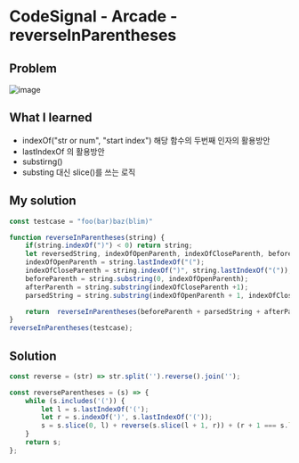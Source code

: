 # CodeSignal - Arcade - reverseInParentheses

## Problem

![image](https://user-images.githubusercontent.com/35516239/56940892-11b0d980-6b4c-11e9-839f-30dec2a2a2d1.png)


## What I learned 

- indexOf("str or num", "start index") 해당 함수의 두번째 인자의 활용방안
- lastIndexOf 의 활용방안 
- substirng() 
- substing 대신 slice()를 쓰는 로직

## My solution

```javascript
const testcase = "foo(bar)baz(blim)"

function reverseInParentheses(string) {
    if(string.indexOf(")") < 0) return string;
    let reversedString, indexOfOpenParenth, indexOfCloseParenth, beforeParenth, afterParenth, parsedString;
    indexOfOpenParenth = string.lastIndexOf("(");
    indexOfCloseParenth = string.indexOf(")", string.lastIndexOf("("));
    beforeParenth = string.substring(0, indexOfOpenParenth);
    afterParenth = string.substring(indexOfCloseParenth +1);
    parsedString = string.substring(indexOfOpenParenth + 1, indexOfCloseParenth).split("").reverse().join("");

    return  reverseInParentheses(beforeParenth + parsedString + afterParenth)
}
reverseInParentheses(testcase);
```

## Solution

```javascript
const reverse = (str) => str.split('').reverse().join('');

const reverseParentheses = (s) => {
    while (s.includes('(')) {
        let l = s.lastIndexOf('(');
        let r = s.indexOf(')', s.lastIndexOf('('));
        s = s.slice(0, l) + reverse(s.slice(l + 1, r)) + (r + 1 === s.length ? s.slice(r, -1) : s.slice(r + 1));
    }
    return s;
};
```

